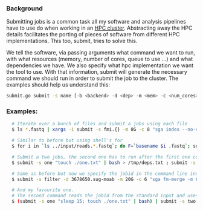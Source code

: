 ### Background

Submitting jobs is a common task all my software and analysis pipelines have to
use do when working in an [HPC cluster](http://en.wikipedia.org/wiki/HPCC).
Abstracting away the HPC details facilitates the porting of pieces of software
from different HPC implementations. This too, submit, tries to solve this.

We tell the software, via passing arguments what command we want to run, with
what resources (memory, number of cores, queue to use ...)  and what
dependencies we have. We also specify what hpc implementation we want the tool
to use. With that information, submit will generate the necessary command we
should run in order to submit the job to the cluster. The examples should help
us understand this:

```sh
submit.go submit -s name [-b <backend> -d <dep> -m <mem> -c <num_cores>] <cmd>
```

### Examples:

```sh
  # Iterate over a bunch of files and submit a jobs using each file
  $ ls *.fastq | xargs -i submit -s fmi.{} -m 8G -c 8 "sga index --no-reverse -d 5000000 -t 8 {}"

  # Similar to before but using shell's for
  $ for i in `ls ../input/reads.*.fastq`; do F=`basename $i .fastq`; submit -s pp.$F "sga preprocess -o $F.pp.fastq --pe-mode 2 $i"; done

  # Submit a two jobs, the second one has to run after the first one completes
  $ submit -s one "touch ./one.txt" | bash > /tmp/deps.txt ; submit -s two -f /tmp/deps.txt  "sleep 2;touch ./two.txt" | bash

  # Same as before but now we specify the jobid in the command line instead in a file
  $ submit -s filter -d 3678650.sug-moab -m 20G -c 6 "sga fm-merge -m 65 -t 6 final.filter.pass.fa"

  # And my favourite one.
  # The second command reads the jobid from the standard input and uses it as dep
  $ (submit -s one "sleep 15; touch ./one.txt" | bash) | submit -s two -f -  "sleep 2;touch ./two.txt" | bash
```





